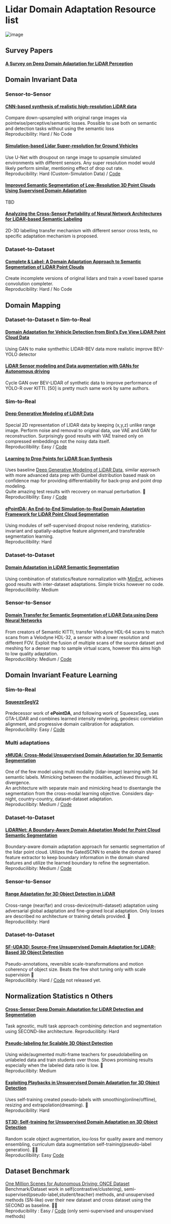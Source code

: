 # Lidar Domain Adaptation Resource list
![image](https://user-images.githubusercontent.com/46666499/125759984-3651b19b-c0cb-4be2-a99e-24b164b43667.png)

## Survey Papers
#### [A Survey on Deep Domain Adaptation for LiDAR Perception](https://arxiv.org/pdf/2106.02377.pdf)
## Domain Invariant Data
### Sensor-to-Sensor
#### [CNN-based synthesis of realistic high-resolution LiDAR data](https://arxiv.org/pdf/1907.00787.pdf) 
Compare down-upsampled with original range images via pointwise/perceptive/semantic losses. Possible to use both on semantic and detection tasks without using the semantic loss \
Reproducibility: Hard / No Code
#### [Simulation-based Lidar Super-resolution for Ground Vehicles](https://arxiv.org/pdf/2004.05242.pdf) 
Use U-Net with droupout on range image to upsample simulated environments with different sensors. Any super resolution model would likely perform similar, mentioning effect of drop out rate. \
Reproducibility: Hard (Custom-Simulation Data) / [Code](https://github.com/RobustFieldAutonomyLab/lidar_super_resolution) 
#### [Improved Semantic Segmentation of Low-Resolution 3D Point Clouds Using Supervised Domain Adaptation](https://ieeexplore.ieee.org/document/9257903) 
TBD 
#### [Analyzing the Cross-Sensor Portability of Neural Network Architectures for LiDAR-based Semantic Labeling](https://arxiv.org/pdf/1907.02149.pdf)
2D-3D labelling transfer mechanism with different sensor cross tests, no specific adaptation mechanism is proposed.
### Dataset-to-Dataset
#### [Complete & Label: A Domain Adaptation Approach to Semantic Segmentation of LiDAR Point Clouds](https://arxiv.org/pdf/2007.08488.pdf)
Create incomplete versions of original lidars and train a voxel based sparse convolution completer. \
Reproducibility: Hard / No Code
## Domain Mapping 
### Dataset-to-Dataset n Sim-to-Real
#### [Domain Adaptation for Vehicle Detection from Bird’s Eye View LiDAR Point Cloud Data](https://arxiv.org/pdf/1905.08955.pdf)
Using GAN to make synthethic LIDAR-BEV data more realistic improve BEV-YOLO detector
#### [LiDAR Sensor modeling and Data augmentation with GANs for Autonomous driving](https://arxiv.org/pdf/1905.07290.pdf)
Cycle GAN over BEV-LIDAR of synthetic data to improve performance of YOLO-R over KITTI. [50] is pretty much same work by same authors.
### Sim-to-Real
#### [Deep Generative Modeling of LiDAR Data](https://arxiv.org/pdf/1812.01180.pdf)
Special 2D representation of LIDAR data by keeping (x,y,z) unlike range image. Perform noise and removal to original data, use VAE and GAN for reconstruction. Surprisingly good results with VAE trained only on compressed embeddings not the noisy data itself. \
Reproducilibility: Easy / [Code](https://github.com/pclucas14/lidar_generation)
#### [Learning to Drop Points for LiDAR Scan Synthesis](https://arxiv.org/pdf/2102.11952.pdf)
Uses baseline [Deep Generative Modeling of LiDAR Data](https://arxiv.org/pdf/1812.01180.pdf), similar approach with more advanced data prep with Gumbel distribution based mask on confidence map for providing differentiability for back-prop and point drop modeling. \
Quite amazing test results with recovery on manual perturbation. 🌟 \
Reproducilibility: Easy / [Code](https://github.com/kazuto1011/dusty-gan)
#### [ePointDA: An End-to-End Simulation-to-Real Domain Adaptation Framework for LiDAR Point Cloud Segmentation](https://arxiv.org/pdf/2009.03456.pdf)
Using modules of self-supervised dropout noise rendering, statistics-invariant and spatially-adaptive feature alignment,and transferable segmentation learning. \
Reproducilibility: Hard
### Dataset-to-Dataset
#### [Domain Adaptation in LiDAR Semantic Segmentation](https://arxiv.org/pdf/2010.12239.pdf)
Using combination of statistics/feature normalization with [MinEnt](https://arxiv.org/abs/1811.12833), achieves good results with inter-dataset adaptations. Simple tricks however no code.\
Reproducilibility: Medium
### Sensor-to-Sensor
#### [Domain Transfer for Semantic Segmentation of LiDAR Data using Deep Neural Networks](http://ras.papercept.net/images/temp/IROS/files/0060.pdf)
From creators of Semantic KITTI, transfer Velodyne HDL-64 scans to match scans from a Velodyne HDL-32, a sensor with a lower resolution and different FOV.
Exploit the fusion of multiple scans of the source dataset and meshing for a denser map to sample virtual scans, however this aims high to low quality adaptation. \
Reproducilibity: Medium / [Code](https://github.com/PRBonn/lidar_transfer)
## Domain Invariant Feature Learning
### Sim-to-Real
#### [SqueezeSegV2](https://arxiv.org/pdf/1809.08495.pdf)
Predecessor work of **ePointDA**, and following work of SqueezeSeg, uses GTA-LIDAR and combines  learned intensity rendering, geodesic correlation alignment, and progressive domain calibration for adaptation. \
Reproducibility: Easy / [Code](https://github.com/xuanyuzhou98/SqueezeSegV2)
### Multi adaptations
#### [xMUDA: Cross-Modal Unsupervised Domain Adaptation for 3D Semantic Segmentation](https://arxiv.org/pdf/1911.12676.pdf)
One of the few model using multi modality (lidar-image) learning with 3d semantic labels. Mimicking between the modalities, achieved through KL divergence. \
An architecture with separate main and mimicking head to disentangle the segmentation from the cross-modal learning objective. Considers day-night, country-country, dataset-dataset adaptation. \
Reproducilibity: Medium / [Code](https://github.com/valeoai/xmuda)
### Dataset-to-Dataset
#### [LiDARNet: A Boundary-Aware Domain Adaptation Model for Point Cloud Semantic Segmentation](https://arxiv.org/pdf/2003.01174.pdf)
Boundary-aware domain adaptation approach for semantic segmentation of the lidar point cloud. Utilizes the GatedSCNN to enable the domain shared feature extractor to keep boundary information in the domain shared features and utilize the learned boundary to refine the segmentation. \
Reproducilibity: Medium / [Code](https://github.com/unmannedlab/LiDARNet)
### Sensor-to-Sensor
#### [Range Adaptation for 3D Object Detection in LiDAR](https://arxiv.org/pdf/1909.12249.pdf)
Cross-range (near/far) and cross-device(multi-dataset) adaptation using adversarial global adaptation and fine-grained local adaptation. Only losses are described no architecture or training details provided. 🌟 \
Reproducilibity: Hard
### Dataset-to-Dataset
#### [SF-UDA3D: Source-Free Unsupervised Domain Adaptation for LiDAR-Based 3D Object Detection](https://arxiv.org/pdf/2010.08243.pdf)
Pseudo-annotations, reversible scale-transformations and motion coherency of object size. Beats the few shot tuning only with scale supervision 🌟 \
Reproducilibity: Hard / [Code](https://github.com/saltoricristiano/SF-UDA-3DV) not released yet.
## Normalization Statistics n Others
#### [Cross-Sensor Deep Domain Adaptation for LiDAR Detection and Segmentation](https://repository.tudelft.nl/islandora/object/uuid%3A618db181-4d0d-4384-a9b2-4c0a8925da4f/datastream/OBJ/download)
Task agnostic, multi task approach combining detection and segmentation using SECOND-like architecture.
Reproducilibity: Hard
#### [Pseudo-labeling for Scalable 3D Object Detection](https://arxiv.org/pdf/2103.02093.pdf)
Using wide/augmented multi-frame teachers for pseudolabelling on unlabeled data and train students over those. Shows promising results especially when the labeled data ratio is low. 🌟 \
Reproducilibity: Medium
#### [Exploiting Playbacks in Unsupervised Domain Adaptation for 3D Object Detection](https://arxiv.org/pdf/2103.14198.pdf)
Uses self-training created pseudo-labels with smoothing(online/offline), resizing and extrapolation(dreaming). 🌟 \
Reproducibility: Hard
#### [ST3D: Self-training for Unsupervised Domain Adaptation on 3D Object Detection](https://arxiv.org/pdf/2103.05346.pdf)
Random scale object augmentation, iou-loss for quality aware and memory ensembling, curriculum data augmentation self-training(pseudo-label generation). 🌟🌟 \
Reproducilibility: Easy [Code](https://github.com/CVMI-Lab/ST3D)
## Dataset Benchmark
[One Million Scenes for Autonomous Driving: ONCE Dataset](https://arxiv.org/pdf/2106.11037.pdf)
Benchmark/Dataset work in self(contrastive/clustering), semi-supervised(pseudo-label,student/teacher) methods, and unsupervised methods (SN-like) over their new dataset and cross dataset using the SECOND as baseline. 🌟🌟 \
Reproducibility : Easy / [Code](https://github.com/PointsCoder/Once_Benchmark) (only semi-supervised and unsupervised methods)
